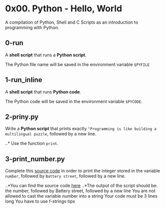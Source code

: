 # 0x00. Python - Hello, World
A compilation of Python, Shell and C Scripts as an introduction to programming with Python.

## 0-run
A **shell script** that runs a **Python script**.

The Python file name will be saved in the environment variable `$PYFILE`

## 1-run_inline
A **shell script** that runs **Python code**.

The Python code will be saved in the environment variable `$PYCODE`.

## 2-priny.py
Write a **Python script** that prints exactly `"Programming is like building a multilingual puzzle`, followed by a new line.

..* Use the function `print`.

## 3-print_number.py
Complete this [source code](https://github.com/holbertonschool/0x00.py/blob/master/3-print_number.py) in order to print the integer stored in the variable `number`, followed by `Battery street`, followed by a new line.

..*You can find the source code [here](https://github.com/holbertonschool/0x00.py/blob/master/3-print_number.py)
    ..*The output of the script should be:
the number, followed by Battery street,
followed by a new line
You are not allowed to cast the variable number into a string
Your code must be 3 lines long
You have to use f-strings tips
